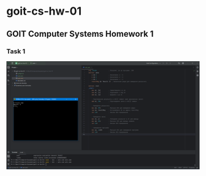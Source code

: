 # goit-cs-hw-01
## GOIT Computer Systems Homework 1
### Task 1
![Task 1 Screenshot](./screenshots/dosBox.png)
